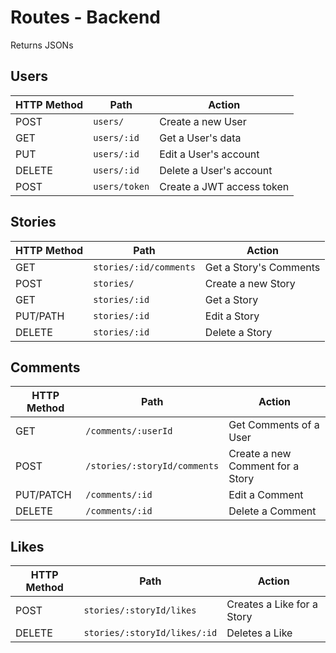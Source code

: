 
# Routes - Backend
Returns JSONs

## Users
| HTTP Method | Path        | Action |
|-------------|-------------|--------|
| POST        | `users/`    | Create a new User       |
| GET         | `users/:id` | Get a User's data       |
| PUT         | `users/:id` | Edit a User's account   |
| DELETE      | `users/:id` | Delete a User's account |
| POST        | `users/token` | Create a JWT access token |


## Stories
| HTTP Method | Path                   | Action                 |
|-------------|------------------------|------------------------|
| GET         | `stories/:id/comments` | Get a Story's Comments |
| POST        | `stories/`             | Create a new Story     |
| GET         | `stories/:id`          | Get a Story            |
| PUT/PATH    | `stories/:id`          | Edit a Story           |
| DELETE      | `stories/:id`          | Delete a Story         |

## Comments
| HTTP Method | Path                         | Action                           |
|-------------|------------------------------|----------------------------------|
| GET         | `/comments/:userId`          | Get Comments of a User           |
| POST        | `/stories/:storyId/comments` | Create a new Comment for a Story |
| PUT/PATCH   | `/comments/:id`              | Edit a Comment                   |
| DELETE      | `/comments/:id`              | Delete a Comment                 |

<!-- MIRA Should 'get' be modified to end with a collection-type path instead? -->
<!-- MIRA Will the comments always be associated with a story in the path, like POST? -->
<!-- MIRA Bookmarks and Follows? -->

## Likes
| HTTP Method | Path                         | Action                     |
|-------------|------------------------------|----------------------------|
| POST        | `stories/:storyId/likes`     | Creates a Like for a Story |
| DELETE      | `stories/:storyId/likes/:id` | Deletes a Like             |
